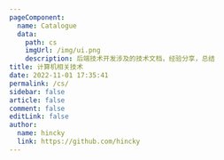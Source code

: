 ```yaml
---
pageComponent:
  name: Catalogue
  data:
    path: cs
    imgUrl: /img/ui.png
    description: 后端技术开发涉及的技术文档，经验分享，总结
title: 计算机相关技术
date: 2022-11-01 17:35:41
permalink: /cs/
sidebar: false
article: false
comment: false
editLink: false
author: 
  name: hincky
  link: https://github.com/hincky
---
```

